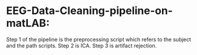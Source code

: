 # EEG-Data-Cleaning-pipeline-on-matLAB: 
Step 1 of the pipeline is the preprocessing script which refers to the subject and the path scripts. 
Step 2 is ICA. 
Step 3 is artifact rejection.
